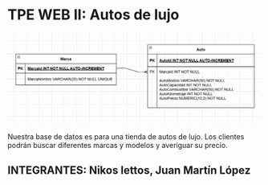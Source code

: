 <h1>TPE WEB II: Autos de lujo</h1>

![Diagrama](<Diagrama Autos.png>)

Nuestra base de datos es para una tienda de autos de lujo. Los clientes podrán buscar diferentes marcas y modelos y averiguar su precio.

<h2>INTEGRANTES: Nikos lettos, Juan Martín López</h2>

